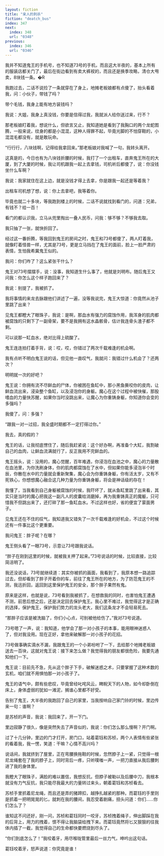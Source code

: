 ```yaml
---
layout: fiction
title: "亲人的刺杀"
fiction: "deatch_bus"
index: 347
next:
  index: 348
  url: "0348"
previous:
  index: 346
  url: "0346"
---
```

我并不知道鬼王的手机号，也不知道73号的手机，而且这大半夜的，基本上所有的服装店都关门了，最后在街边看到有卖大裤衩的，而且还是换季攻略，清仓大甩卖，8块钱一条。�R

我跑过去，二话不说捡了一条就穿在了身上，地摊老板娘都有点傻了，抬头看着我，问：小伙子，带钱了吗？

带个毛钱，我身上能有地方装钱吗？

我说：大姐，我身上真没钱，你要是信得过我，我就派人给你送过来，行不？

那老板娘盯着我，想说什么，但欲言又止，我知道她是看到了我胸口的两个龙蛇图腾，一般来说，纹身的都是小混混，这种人得罪不起，毕竟光脚的不怕穿鞋的，小混混毛都没有，就是敢玩命。

“行行行，八块钱啊，记得给我拿回来。”那老板娘对我喊了一句，我转头离开。

这真是的，今日也有为八块钱折腰的时候，我打了一个出租车，直奔鬼王所在的大厦，到了大厦的时候，我让司机跟我一起上去拿钱，司机听后都傻了，说：你没钱坐什么车啊？

我说：我家就住在这上边，就是没钱才得上去拿，你是跟我一起还是等着我？

出租车司机想了想，说：你上去拿吧，我等着你。

毕竟也就二十多块，等我跑到楼上的时候，二话不说就找到看门的，问道：兄弟，有钱不？给一百！

看门的都认识我，立马从兜里掏出一叠人民币，问我：够不够？不够我去取。

我只抽了一张，就快折回了。

经过这一番折腾，等我回到鬼王的房间之时，鬼王和73号都傻了，两人盯着我，就像盯着怪兽一样，尤其是73号，更是立马挡在了鬼王的面前，脸上一脸严肃的表情，生怕我希冀鬼王似的。

我问：你们咋了？这么紧张干什么？

鬼王对73号摆摆手，说：没事，我知道生什么事了，他就是刘明布。随后鬼王又问我：你怎么这个样子跑回来了？

我说：别提了，我被抓了。

我将事情的来龙去脉跟他们讲述了一遍，没等我说完，鬼王大惊道：你竟然从池子里跳了出来？

见鬼王都瞪大了眼珠子，我说：是啊，那血水有强力的腐蚀作用，我浑身的肌肉都被腐蚀的只剩下了一副骨架，要不是我拥有这水晶骸骨，估计我连骨头渣子都不剩。

可以说那一缸血水，绝对比得上硫酸了。

鬼王连连拍打着手背，说：哎，哎，你错过了两次千载难逢的机会啊。

我有点听不明白鬼王说的话，但见他一直叹气，我就问：我错过什么机会了？还两次？

明明就一次的好吧？

鬼王说：你拥有流不尽鲜血的尸体，你被困在鱼缸中，那小黑鱼撕咬你的皮肉，让鲜血流出来，浸染整个鱼缸，以及浸泡你的身躯。魔心在这个过程中被快催，那股嗜血的力量快苏醒，如果你当时没跳出来，让魔心为你重铸身躯，你知道你会变的多强吗？

我傻了，问：多强？

“跟我一对一过招，我全盛时期都不一定打得过你。”

我去，真的假的？

鬼王的话，让我彻底愣住了，随后我赶紧说：这个好办啊，再准备个大缸，我割破自己的血肉，让鲜血流满就行了，反正我用不完鲜血的。

鬼王摇头，说：没用的，魔心觉醒，百年难遇，你浸泡在血池之中，魔心的力量散在血池里，为你洗刷身体，你的肌肉都腐蚀在了水中，但如果你能多浸泡半个时辰，你散在水中的力量就会重新聚集，魔心会为你重铸身躯，你有活太岁，又有不死铁心，你想想魔心融合这几种力量为你重铸身躯，将会是神话级的存在！

我懂了，当我看到自己身躯被腐蚀的时候，我吓坏了，就从鱼缸里跳了出来看，其实只是当时的魔心把我这一副凡人的皮囊给消磨掉，再为我重铸真正的魔躯，只可惜我不但跳出来了，还打碎了那一鱼缸血水。不过这样也好，省的便宜了蒙面男子。

见鬼王还在不住的叹气，我知道我又错失了一次千载难逢的好机会，不过这个时候还有一件事比这个更重要。

我问鬼王：胖子呢？在哪？

鬼王侧头看了一眼73号，示意让73号跟我说话。

“胖子在刚到这里的时候，就被我关押了起来。”73号说话的时候，比较直接，比较简洁明了。

我还没说话，73号就继续道：其实你被抓的画面，我看到了，我原本想一路追踪过去，但却看到了胖子开着你的车，前往了鬼王所在的地方，为了防范鬼王的不测，我迅折回，返回到这里保护鬼王的安全，那个胖子果然有鬼。

原来是这样，也就是说，73号看到我被抓了，在想救我的同时，也害怕鬼王遭遇不测，前思后想之后，还是决定回去保护鬼王。我心里不难过，我觉得这才是正确的选择，保护鬼王，保护我们势力的龙头老大，我们这条龙才不会轻易死去。

“那胖子应该是被洗脑了，你们小心点，可别被他给伤了。”我对73号说道。

73号嗯了一声，说：我知道，他学会了那一对小孩子的本事，能用眼神迷惑人了，但对我没用。现在正好，拿他来破解那一对小孩子的花招。

73号做事确实滴水不漏，我跟鬼王的一个小弟吩咐了一下，去给那个地摊老板娘送去一百块，这就对鬼王说：接下来怎么做？我觉得我的朋友都很危险，我要先通知他们一下。

鬼王说：目前先不急，先从这个胖子下手，破解迷惑之术，只要掌握了这种术数的玄机，咱们就不用惧怕那一对小孩子了。

鬼王的语气中，颇有些悲叹，毕竟曾经叱咤风云，睥睨天下的人物，如今却卧倒在床上，身体虚弱的犹如一滩泥，搁谁心里都不好受。

告别了鬼王，大半夜的我跑回了自己的家里，当我按响自己家门铃的时候，里边传来一句：谁啊？

是苏桢的声音，我说：我回来了，开一下门。

里边寂静了很久，像是突然失去了声音似的，我说：你们怎么那么慢啊？开门啊。

过了十几分钟，里边的门才打开，房门口，站着葛钰和苏桢，两个人表情有些紧张的看着我，我一愣，笑道：干嘛？心情不高兴吗？

说话间，我就挤到了屋里，正在弯腰换拖鞋的时候，忽然脖子上一紧，只觉得一根尼龙绳套在了我的脖子上，同时背后一疼，只听噗嗤一声，一把刀直接从我后腰刺进了我的身体里。

我瞪大了眼珠子，满脸的难以置信，我想反抗，但脖子被勒以及后腰中刀，我根本就没有力气反抗，我只能尽我最大的力量转过来头，朝着葛钰和苏桢看去。

苏桢手里抓着尼龙绳，而且还是弄的猪蹄扣，越挣扎越紧的那种。而葛钰的手里则是抓着一把明晃晃的匕，就刺在我的腰间，我忍受着剧痛，扭头问道：你们……你们怎么了？

谁知这不问还好，刚一问，苏桢和葛钰同时一咬牙，苏桢拽着绳子，伸出脚踩在我的后背上，用力的拽着，恨不得让我脑袋给拽下来。而葛钰竟然将匕又狠狠的往我体内插了一截，我觉得自己的生命都快要燃烧到尽头了。

“你们到底怎么了！”我咬着牙，用尽喉咙管里最后一丝力气，呻吟出这句话。

葛钰咬着牙，怒声说道：你究竟是谁！